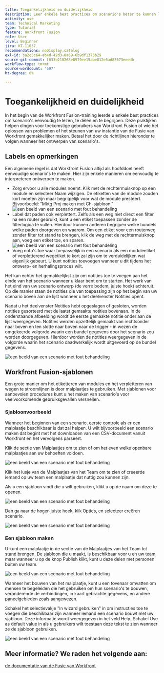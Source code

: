 ```yaml
---
title: Toegankelijkheid en duidelijkheid
description: Leer enkele best practices om scenario's beter te kunnen lezen, delen en begrijpen.
activity: use
team: Technical Marketing
type: Tutorial
feature: Workfront Fusion
role: User
level: Beginner
jira: KT-11037
recommendations: noDisplay,catalog
exl-id: ba2c5c64-ab4d-42d3-8a69-6b9df1373b29
source-git-commit: f033b210268e8979ee15abe812e6ad85673eeedb
workflow-type: tm+mt
source-wordcount: '697'
ht-degree: 0%

---
```


# Toegankelijkheid en duidelijkheid

In het begin van de Workfront Fusion-training leerde u enkele best practices om scenario&#39;s eenvoudig te lezen, te delen en te begrijpen. Deze praktijken helpen dingen voor toekomstige gebruikers van Workfront Fusion of wie het oplossen van problemen of het steunen van uw instantie van de Fusie van Workfront gemakkelijker maken. Betaal het door de richtlijnen hieronder te volgen wanneer het ontwerpen van scenario&#39;s.

## Labels en opmerkingen

Een algemene regel is dat Workfront Fusion altijd als hoofddoel heeft eenvoudige scenario&#39;s te maken. Hier zijn enkele manieren om eenvoudig te interpreteren ontwerpen te maken.

* Zorg ervoor u alle modules noemt. Klik met de rechtermuisknop op een module en selecteer Naam wijzigen. De etiketten van de module zouden kort moeten zijn maar begrijpelijk voor wat de module presteert. Bijvoorbeeld: &quot;Mktg Proj maken met Ch-sjabloon.&quot;
  ![ een beeld van een scenario met fout behandeling ](assets/design-optimization-and-testing-1.png)
* Label dat paden ook verplettert. Zelfs als een weg niet direct een filter na een router gebruikt, kunt u een etiket toepassen zonder de filterlogica te vullen. Hierdoor kunnen anderen begrijpen welke bundels welke paden doorgeven en waarom. Om een etiket voor een routerweg zonder filter tot stand te brengen, klik de weg met de rechtermuisknop aan, voeg een etiket toe, en sparen.
  ![ een beeld van een scenario met fout behandeling ](assets/design-optimization-and-testing-2.png)
* Voeg nota&#39;s toe waar toepasselijk in een scenario als een moduleetiket of verpletterend wegetiket te kort zal zijn om te verduidelijken wat eigenlijk gebeurt. U kunt notities toevoegen wanneer u dit tijdens het ontwerp- en herhalingsproces wilt.

Het kan echter het gemakkelijkst zijn om notities toe te voegen aan het einde van het scenario wanneer u klaar bent om te starten. Het werk van het eind van uw scenario ontwerp (de verre bodem, juiste hoek) achteruit. Op die manier staan de notities die van toepassing zijn op het begin van uw scenario boven aan de lijst wanneer u het deelvenster Notities opent.

Nadat u het deelvenster Notities hebt opgeslagen of gesloten, worden notities gesorteerd met de laatst gemaakte notities bovenaan. In de onderstaande afbeelding wordt de eerste gemaakte notitie onder aan de lijst weergegeven. Notities werden opzettelijk gemaakt van rechtsonder naar boven en ten slotte naar boven naar de trigger - in wezen de omgekeerde volgorde waarin een bundel gegevens door het scenario zou worden doorgegeven. Hierdoor worden de notities weergegeven in de volgorde waarin het scenario daadwerkelijk wordt uitgevoerd op de bundel gegevens.

![ een beeld van een scenario met fout behandeling ](assets/design-optimization-and-testing-3.png)

## Workfront Fusion-sjablonen

Een grote manier om het etiketteren van modules en het verpletteren van wegen te stroomlijnen is door malplaatjes te gebruiken. Met sjablonen voor aanbevolen procedures kunt u het maken van scenario&#39;s voor veelvoorkomende gebruiksgevallen versnellen.

### Sjabloonvoorbeeld

Wanneer het beginnen van een scenario, eerste controle als er een malplaatje beschikbaar is dat zal helpen. U wilt bijvoorbeeld een scenario maken dat begint met het downloaden van een CSV-document vanuit Workfront en het vervolgens parseert.

Klik de sectie van Malplaatjes om te zien of om het even welke openbare malplaatjes aan uw behoeften voldoen.

![ een beeld van een scenario met fout behandeling ](assets/design-optimization-and-testing-4.png)

Klik het lusje van de Malplaatjes van het Team om te zien of creeerde iemand op uw team een malplaatje dat nuttig zou kunnen zijn.

Als u een sjabloon vindt die u wilt gebruiken, klikt u op de naam om deze te openen.

![ een beeld van een scenario met fout behandeling ](assets/design-optimization-and-testing-5.png)

Dan ga naar de hoger-juiste hoek, klik Opties, en selecteer creëren scenario.

![ een beeld van een scenario met fout behandeling ](assets/design-optimization-and-testing-6.png)

### Een sjabloon maken

U kunt een malplaatje in de sectie van de Malplaatjes van het Team tot stand brengen. De sjabloon die u maakt, is beschikbaar voor u en uw team, maar wanneer u op de knop Publish klikt, kunt u deze delen met personen buiten uw team.

![ een beeld van een scenario met fout behandeling ](assets/design-optimization-and-testing-7.png)

Wanneer het bouwen van het malplaatje, kunt u een tovenaar omvatten om mensen te begeleiden die het gebruiken om hun scenario&#39;s te bouwen, veranderende de verbindingen, in kaart gebrachte gegevens, en andere paneelgebieden zoals aangewezen.

Schakel het selectievakje &quot;In wizard gebruiken&quot; in om instructies toe te voegen die beschikbaar zijn wanneer iemand een scenario bouwt met uw sjabloon. Deze informatie wordt weergegeven in het veld Help. Schakel Use as default value in als u gebruikers wilt toestaan deze tekst te zien wanneer ze de sjabloon gebruiken.

![ een beeld van een scenario met fout behandeling ](assets/design-optimization-and-testing-8.png)

## Meer informatie? We raden het volgende aan:

[ de documentatie van de Fusie van Workfront ](https://experienceleague.adobe.com/docs/workfront/using/adobe-workfront-fusion/workfront-fusion-2.html?lang=en)

